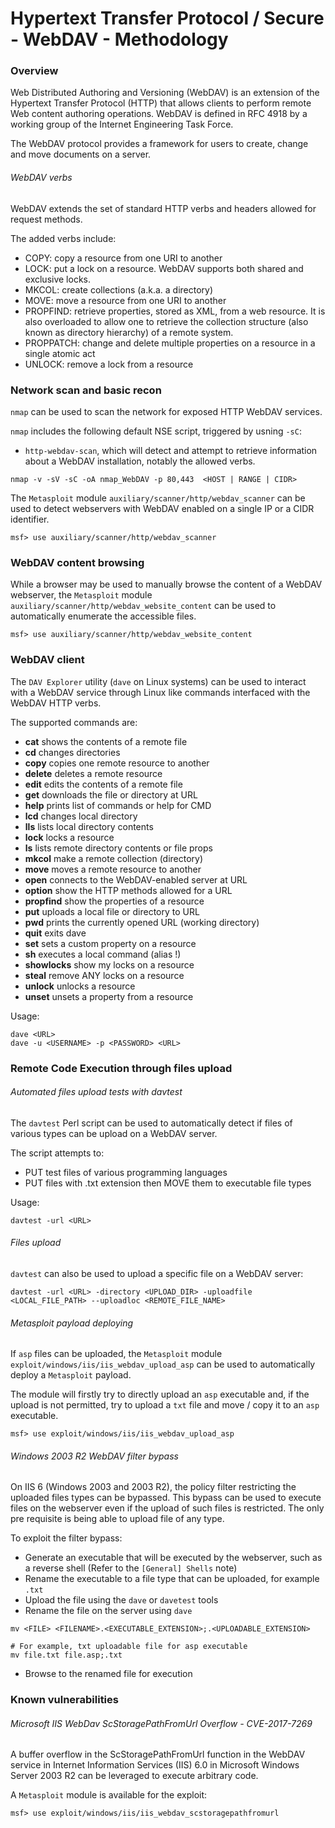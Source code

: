 # Hypertext Transfer Protocol / Secure  - WebDAV - Methodology

### Overview

Web Distributed Authoring and Versioning (WebDAV) is an extension of the
Hypertext Transfer Protocol (HTTP) that allows clients to perform remote Web
content authoring operations. WebDAV is defined in RFC 4918 by a working group
of the Internet Engineering Task Force.

The WebDAV protocol provides a framework for users to create, change and move
documents on a server.

###### WebDAV verbs

WebDAV extends the set of standard HTTP verbs and headers allowed for request
methods.

The added verbs include:

  - COPY: copy a resource from one URI to another
  - LOCK: put a lock on a resource. WebDAV supports both shared and exclusive
    locks.
  - MKCOL: create collections (a.k.a. a directory)
  - MOVE: move a resource from one URI to another
  - PROPFIND: retrieve properties, stored as XML, from a web resource. It is
    also overloaded to allow one to retrieve the collection structure
    (also known as directory hierarchy) of a remote system.
  - PROPPATCH: change and delete multiple properties on a resource in a single
    atomic act
  - UNLOCK: remove a lock from a resource

### Network scan and basic recon

`nmap` can be used to scan the network for exposed HTTP WebDAV services.

`nmap` includes the following default NSE script, triggered by usning `-sC`:
  - `http-webdav-scan`, which will detect and attempt to retrieve information
  about a WebDAV installation, notably the allowed verbs.

```
nmap -v -sV -sC -oA nmap_WebDAV -p 80,443  <HOST | RANGE | CIDR>
```

The `Metasploit` module `auxiliary/scanner/http/webdav_scanner` can be used to
detect webservers with WebDAV enabled on a single IP or a CIDR identifier.

```
msf> use auxiliary/scanner/http/webdav_scanner
```

### WebDAV content browsing

While a browser may be used to manually browse the content of a WebDAV
webserver, the `Metasploit` module
`auxiliary/scanner/http/webdav_website_content` can be used to automatically
enumerate the accessible files.
```
msf> use auxiliary/scanner/http/webdav_website_content
```

### WebDAV client

The `DAV Explorer` utility (`dave` on Linux systems) can be used to interact
with a WebDAV service through Linux like commands interfaced with the WebDAV
HTTP verbs.

The supported commands are:

  - **cat**        shows the contents of a remote file
  - **cd**         changes directories
  - **copy**       copies one remote resource to another
  - **delete**     deletes a remote resource
  - **edit**       edits the contents of a remote file
  - **get**        downloads the file or directory at URL
  - **help**       prints list of commands or help for CMD
  - **lcd**        changes local directory
  - **lls**        lists local directory contents
  - **lock**       locks a resource
  - **ls**         lists remote directory contents or file props
  - **mkcol**      make a remote collection (directory)
  - **move**       moves a remote resource to another
  - **open**       connects to the WebDAV-enabled server at URL
  - **option**     show the HTTP methods allowed for a URL
  - **propfind**   show the properties of a resource
  - **put**        uploads a local file or directory to URL
  - **pwd**        prints the currently opened URL (working directory)
  - **quit**       exits dave
  - **set**        sets a custom property on a resource
  - **sh**         executes a local command (alias !)
  - **showlocks**  show my locks on a resource
  - **steal**      remove ANY locks on a resource
  - **unlock**     unlocks a resource
  - **unset**      unsets a property from a resource

Usage:

```
dave <URL>
dave -u <USERNAME> -p <PASSWORD> <URL>
```

### Remote Code Execution through files upload

###### Automated files upload tests with davtest

The `davtest` Perl script can be used to automatically detect if files of
various types can be upload on a WebDAV server.

The script attempts to:

   - PUT test files of various programming languages
   - PUT files with .txt extension then MOVE them to executable file types

Usage:

```
davtest -url <URL>
```

###### Files upload

`davtest` can also be used to upload a specific file on a WebDAV server:

```
davtest -url <URL> -directory <UPLOAD_DIR> -uploadfile <LOCAL_FILE_PATH> --uploadloc <REMOTE_FILE_NAME>
```

###### Metasploit payload deploying

If `asp` files can be uploaded, the `Metasploit` module
`exploit/windows/iis/iis_webdav_upload_asp` can be used to automatically
deploy a `Metasploit` payload.

The module will firstly try to directly upload an `asp` executable and, if the
upload is not permitted, try to upload a `txt` file and move / copy it to an
`asp` executable.

```
msf> use exploit/windows/iis/iis_webdav_upload_asp
```

###### Windows 2003 R2 WebDAV filter bypass

On IIS 6 (Windows 2003 and 2003 R2), the policy filter restricting the uploaded
files types can be bypassed. This bypass can be used to execute files on the
webserver even if the upload of such files is restricted. The only pre
requisite is being able to upload file of any type.

To exploit the filter bypass:

  - Generate an executable that will be executed by the webserver, such as a
    reverse shell (Refer to the `[General] Shells` note)
  - Rename the executable to a file type that can be uploaded, for example
    `.txt`
  - Upload the file using the `dave` or `davetest` tools
  - Rename the file on the server using `dave`

  ```
  mv <FILE> <FILENAME>.<EXECUTABLE_EXTENSION>;.<UPLOADABLE_EXTENSION>

  # For example, txt uploadable file for asp executable
  mv file.txt file.asp;.txt
  ```

  - Browse to the renamed file for execution

### Known vulnerabilities

###### Microsoft IIS WebDav ScStoragePathFromUrl Overflow - CVE-2017-7269

A buffer overflow in the ScStoragePathFromUrl function in the WebDAV service
in Internet Information Services (IIS) 6.0 in Microsoft Windows Server 2003 R2
can be leveraged to execute arbitrary code.

A `Metasploit` module is available for the exploit:

```
msf> use exploit/windows/iis/iis_webdav_scstoragepathfromurl
```
